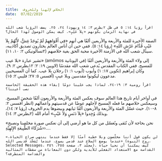 ```yaml
---
title:  الخلاص لإلهنا وللخروف
date:  07/02/2019
---
```


`اقرأ رؤيا ١٤: ٥ في ظل ٢بطرس ٣: ١٤ ويهوذا ٢٤، ٢٥. يصف الرؤيا شعب الله في نهاية الزمان بكونهم «بِلاَ عَيْبٍ». كيف يمكن الوصول لهذا الحال؟`

الصفة الأخيرة للمئة والأربعة والأربعين ألفًا هي أنهم «فِي أَفْوَاهِهِمْ لَمْ يُوجَدْ غِشٌّ، لأَنَّهُمْ بِلاَ عَيْبٍ قُدَّامَ عَرْشِ اللهِ» (رؤيا ١٤: ٥). ففي حين أن أناس العالم يختارون تصديق أكاذيبه، سينال شعب الله في الأزمنة الأخيرة محبة الحق بغية خلاصهم (٢تسالونيكي ٢: ١٠، ١١).

تشير عبارة «بلا عيب» (amōmos في اليونانية) إلى ولاء المئة والأربعة والأربعين ألفًا للمسيح. ففي الكتاب المقدس يُدعى شعب الله مقدسًا (لاويين ١٩: ٢؛ ١٢بطرس ٢: ٩). وكان إبراهيم (تكوين ١٧: ١) وأيوب (أيوب ١: ١) رجلان بلا عيب. كما أن المسيحيين مدعوون ليكونوا مقدسين وبلا عيبٍ (أفسس ٥: ٢٧؛ فليبي ٢: ١٥).

`اقرأ رومية ٣: ١٩-٢٤. لماذا يجب علينا دومًا إبقاء هذه الحقيقة الحاسمة نصب أعيننا؟`

في أواخر أيام تاريخ هذا العالم سوف يعكس المئة والأربعة والأربعون ألفًا شخصَ المسيح. وسيعكس خلاصهم ما فعله المسيح لأجلهم عوضًا عن قدسيتهم وأعمالهم (انظر أفسس ٢: ٨-١٠). حيث غسّل المئة والأربعة والأربعون ألفًا ثيابهم وبيضوها بدم الخروف (رؤيا ٧: ١٤)، وبذلك وُجِدوا «بِلاَ دَنَسٍ وَلاَ عَيْبٍ» أمام الله (٢بطرس ٣: ١٤).

«نحن بحاجة لأن نُنَقى ونُغسّل من كل ما هو أرضي إلى أن نعكس صورة مخلصنا ونصبح ‹شُرَكَاءَ الطَّبِيعَةِ الإِلهِيَّةِ›....

`«لن يكون قول أننا مخلّصون وبلا خطية آمنًا إلا فقط عندما ينتهي صراع الحياة، عندما يوضع السلاح عند قدمي يسوع، عندما يُمَجَّد قديسي الله» (روح النبوة، Selected Messages، مجلد ٣، صفحة ٣٥٥، ٣٥٦). كيف يمكننا أن نحيا حياة القداسة مع الاستعداد الفعلي للأبدية ولكن دون المعاناة من سقطات المثالية والقداسة المتطرفة؟`